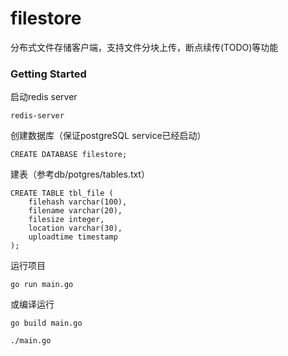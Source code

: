 # filestore
分布式文件存储客户端，支持文件分块上传，断点续传(TODO)等功能
### Getting Started
启动redis server
```
redis-server
```
创建数据库（保证postgreSQL service已经启动）
```
CREATE DATABASE filestore;
```
建表（参考db/potgres/tables.txt）
```
CREATE TABLE tbl_file (
    filehash varchar(100),
    filename varchar(20),
    filesize integer,
    location varchar(30),
    uploadtime timestamp
);
```
运行项目
```
go run main.go
```
或编译运行
```
go build main.go
```
```
./main.go
```
